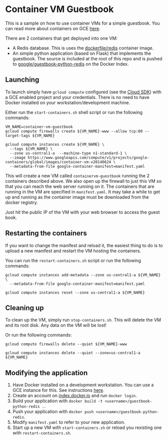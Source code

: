 # Container VM Guestbook

This is a sample on how to use container VMs for a simple guestbook.  You can read more about containers on GCE [here](https://developers.google.com/compute/docs/containers).

There are 2 containers that get deployed into one VM:

  * A Redis database.  This is uses the [dockerfile/redis](https://index.docker.io/u/dockerfile/redis/) container image.
  * An simple python application (based on Flask) that implements the guestbook. The source is included at the root of this repo and is pushed to [google/guestbook-python-redis](https://index.docker.io/u/google/guestbook-python-redis/) on the Docker Index.

## Launching
To launch simply have `gcloud compute` configured (see the [Cloud SDK](https://developers.google.com/cloud/sdk/)) with a GCE enabled project and your credentials.  There is no need to have Docker installed on your workstation/development machine.

Either run the `start-containers.sh` shell script or run the following commands:

```
VM_NAME=container-vm-guestbook
gcloud compute firewalls create ${VM_NAME}-www --allow tcp:80 --target-tags ${VM_NAME}

gcloud compute instances create ${VM_NAME} \
  --tags ${VM_NAME} \
  --zone us-central1-a  --machine-type n1-standard-1 \
  --image https://www.googleapis.com/compute/v1/projects/google-containers/global/images/container-vm-v20140624 \
  --metadata-from-file google-container-manifest=manifest.yaml
```

This will create a new VM called `containervm-guestbook` running the 2 containers described above.  We also open up the firewall to just this VM so that you can reach the web server running on it.  The containers that are running in the VM are specified in `manifest.yaml`.  It may take a while to get up and running as the container image must be downloaded from the docker registry.

Just hit the public IP of the VM with your web browser to access the guest book.

## Restarting the containers
If you want to change the manifest and reload it, the easiest thing to do is to upload a new manifest and restart the VM hosting the containers.

You can run the `restart-containers.sh` script or run the following commands:
```
gcloud compute instances add-metadata --zone us-central1-a ${VM_NAME} \
  --metadata-from-file google-container-manifest=manifest.yaml

gcloud compute instances reset --zone us-central1-a ${VM_NAME}
```

## Cleaning up
To clean up the VM, simply run `stop-containers.sh`.  This will delete the VM and its root disk.  Any data on the VM will be lost!

Or run the following commands:
```
gcloud compute firewalls delete --quiet ${VM_NAME}-www

gcloud compute instances delete --quiet --zone=us-central1-a ${VM_NAME}
```

## Modifying the application

  1. Have Docker installed on a development workstation.  You can use a GCE instance for this.  See instructions [here](http://docs.docker.io/installation/google/).
  1. Create an account on [index.docker.io](https://index.docker.io) and run `docker login`.
  1. Build your application with `docker build -t <username>/guestbook-python-redis .`.
  1. Push your application with `docker push <username>/guestbook-python-redis`.
  1. Modify `manifest.yaml` to refer to your new application.
  1. Start up a new VM with `start-containers.sh` or reload you rexisting one with `restart-containers.sh`.
